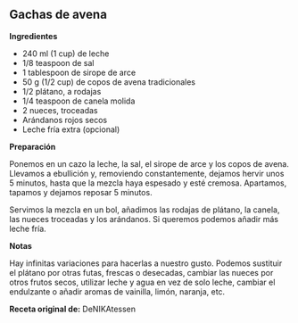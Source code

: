 ## Gachas de avena

**Ingredientes**

- 240 ml (1 cup) de leche
- 1/8 teaspoon de sal
- 1 tablespoon de sirope de arce
- 50 g (1/2 cup) de copos de avena tradicionales
- 1/2 plátano, a rodajas
- 1/4 teaspoon de canela molida
- 2 nueces, troceadas
- Arándanos rojos secos
- Leche fría extra (opcional)

**Preparación**

Ponemos en un cazo la leche, la sal, el sirope de arce y los copos de avena. Llevamos a ebullición y, removiendo constantemente, dejamos hervir unos 5 minutos, hasta que la mezcla haya espesado y esté cremosa. Apartamos, tapamos y dejamos reposar 5 minutos.

Servimos la mezcla en un bol, añadimos las rodajas de plátano, la canela, las nueces troceadas y los arándanos. Si queremos podemos añadir más leche fría.

**Notas**

Hay infinitas variaciones para hacerlas a nuestro gusto. Podemos sustituir el plátano por otras futas, frescas o desecadas, cambiar las nueces por otros frutos secos, utilizar leche y agua en vez de solo leche, cambiar el endulzante o añadir aromas de vainilla, limón, naranja, etc.

**Receta original de:** DeNIKAtessen